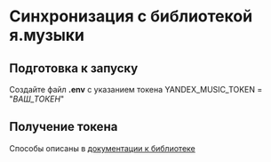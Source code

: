 
# Синхронизация с библиотекой я.музыки

## Подготовка к запуску

Создайте файл **.env** с указанием токена
YANDEX_MUSIC_TOKEN = "*ВАШ_ТОКЕН*"

## Получение токена
Способы описаны в [документации к библиотеке](https://github.com/MarshalX/yandex-music-api/discussions/513)